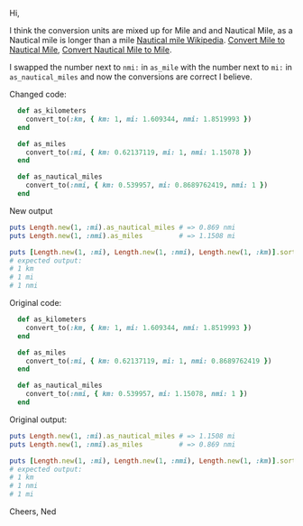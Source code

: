 Hi,

I think the conversion units are mixed up for Mile and and Nautical Mile, as a Nautical mile is longer than a mile [Nautical mile Wikipedia](https://en.wikipedia.org/wiki/Nautical_mile). [Convert Mile to Nautical Mile](https://bit.ly/2QxmyaL), [Convert Nautical Mile to Mile](https://bit.ly/2QwLHT1).

I swapped the number next to `nmi:` in `as_mile` with the number next to `mi:` in `as_nautical_miles` and now the conversions are correct I believe.

Changed code:
```ruby
  def as_kilometers
    convert_to(:km, { km: 1, mi: 1.609344, nmi: 1.8519993 })
  end

  def as_miles
    convert_to(:mi, { km: 0.62137119, mi: 1, nmi: 1.15078 })
  end

  def as_nautical_miles
    convert_to(:nmi, { km: 0.539957, mi: 0.8689762419, nmi: 1 })
  end
```

New output
```ruby
puts Length.new(1, :mi).as_nautical_miles # => 0.869 nmi
puts Length.new(1, :nmi).as_miles         # => 1.1508 mi

puts [Length.new(1, :mi), Length.new(1, :nmi), Length.new(1, :km)].sort
# expected output:
# 1 km
# 1 mi
# 1 nmi
```


Original code:
```ruby
  def as_kilometers
    convert_to(:km, { km: 1, mi: 1.609344, nmi: 1.8519993 })
  end

  def as_miles
    convert_to(:mi, { km: 0.62137119, mi: 1, nmi: 0.8689762419 })
  end

  def as_nautical_miles
    convert_to(:nmi, { km: 0.539957, mi: 1.15078, nmi: 1 })
  end
```

Original output:
```ruby
puts Length.new(1, :mi).as_nautical_miles # => 1.1508 mi
puts Length.new(1, :nmi).as_miles         # => 0.869 nmi

puts [Length.new(1, :mi), Length.new(1, :nmi), Length.new(1, :km)].sort
# expected output:
# 1 km
# 1 nmi
# 1 mi
```

Cheers,
Ned
